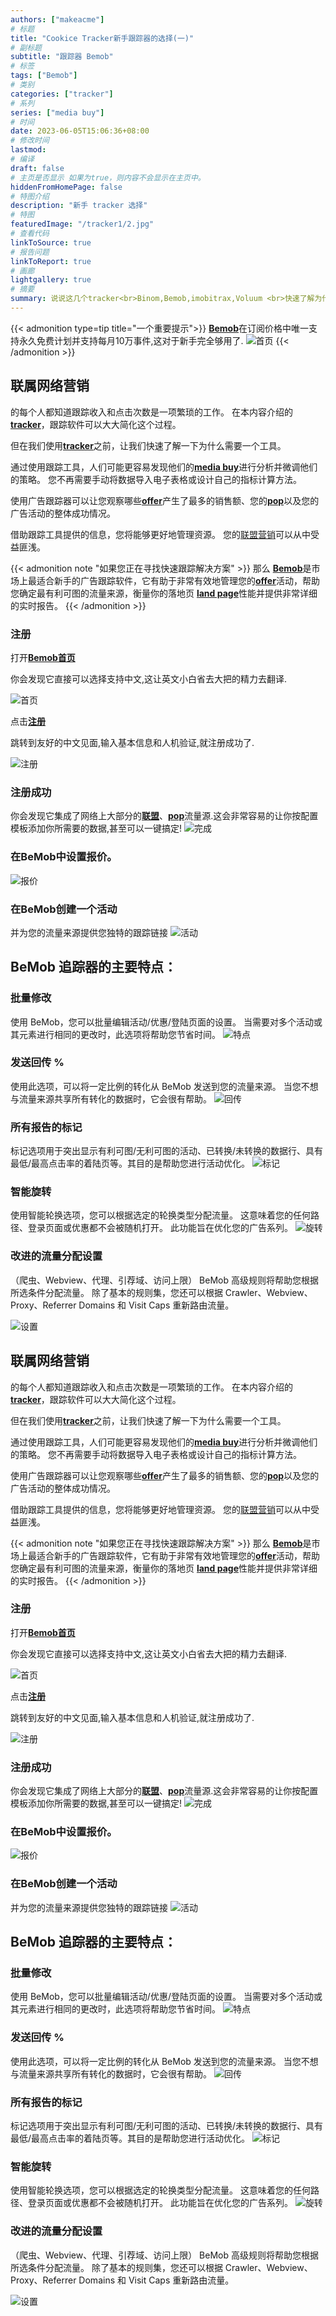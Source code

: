 ```yaml
---
authors: ["makeacme"]
# 标题
title: "Cookice Tracker新手跟踪器的选择(一)"
# 副标题
subtitle: "跟踪器 Bemob"
# 标签
tags: ["Bemob"]
# 类别
categories: ["tracker"]
# 系列
series: ["media buy"]
# 时间
date: 2023-06-05T15:06:36+08:00
# 修改时间
lastmod:
# 编译
draft: false
# 主页是否显示 如果为true，则内容不会显示在主页中。
hiddenFromHomePage: false
# 特图介绍
description: "新手 tracker 选择"
# 特图
featuredImage: "/tracker1/2.jpg"
# 查看代码
linkToSource: true
# 报告问题
linkToReport: true
# 画廊
lightgallery: true
# 摘要
summary: 说说这几个tracker<br>Binom,Bemob,imobitrax,Voluum <br>快速了解为什么需要一个tracker
---
```


{{< admonition type=tip title="一个重要提示">}}
[**Bemob**](https://bemob.com/?ref=hvv5b0ct6p&reg)在订阅价格中唯一支持永久免费计划并支持每月10万事件,这对于新手完全够用了.
![首页](/tracker1/4.jpg)
{{< /admonition >}}
## 联属网络营销

的每个人都知道跟踪收入和点击次数是一项繁琐的工作。 在本内容介绍的[**tracker**](/categories/tracker/)，跟踪软件可以大大简化这个过程。

但在我们使用[**tracker**](/categories/tracker/)之前，让我们快速了解一下为什么需要一个工具。

通过使用跟踪工具，人们可能更容易发现他们的[**media buy**](/series/media-buy/)进行分析并微调他们的策略。 您不再需要手动将数据导入电子表格或设计自己的指标计算方法。

使用广告跟踪器可以让您观察哪些[**offer**](/tags/offer/)产生了最多的销售额、您的[**pop**](/tags/pop/)以及您的广告活动的整体成功情况。

借助跟踪工具提供的信息，您将能够更好地管理资源。 您的[联盟营销](/categories/affiliate/)可以从中受益匪浅。

{{< admonition note "如果您正在寻找快速跟踪解决方案" >}}
那么 [**Bemob**](https://bemob.com/?ref=hvv5b0ct6p)是市场上最适合新手的广告跟踪软件，它有助于非常有效地管理您的[**offer**](/tags/offer/)活动，帮助您确定最有利可图的流量来源，衡量你的落地页
[**land page**](/tags/land-page/)性能并提供非常详细的实时报告。
{{< /admonition >}}


### 注册

打开[**Bemob首页**](https://bemob.com/?ref=hvv5b0ct6p)

你会发现它直接可以选择支持中文,这让英文小白省去大把的精力去翻译.
<!-- 图片 -->
![首页](/tracker1/2.jpg)
<!-- 链接 -->
点击[**注册**](https://bemob.com/?ref=hvv5b0ct6p&reg)

跳转到友好的中文见面,输入基本信息和人机验证,就注册成功了.

![注册](/tracker1/3.jpg)
### 注册成功
你会发现它集成了网络上大部分的[**联盟**](/categories/affiliate/)、[**pop**](/tags/pop/)流量源.这会非常容易的让你按配置模板添加你所需要的数据,甚至可以一键搞定!
![完成](/tracker1/5.jpg)
### 在BeMob中设置报价。
![报价](/tracker1/6.jpg)
### 在BeMob创建一个活动

并为您的流量来源提供您独特的跟踪链接
![活动](/tracker1/7.jpg)
## BeMob 追踪器的主要特点：
### 批量修改

使用 BeMob，您可以批量编辑活动/优惠/登陆页面的设置。 当需要对多个活动或其元素进行相同的更改时，此选项将帮助您节省时间。
![特点](/tracker1/8.gif)
### 发送回传 %

使用此选项，可以将一定比例的转化从 BeMob 发送到您的流量来源。 当您不想与流量来源共享所有转化的数据时，它会很有帮助。
![回传](/tracker1/9.jpg)
### 所有报告的标记
标记选项用于突出显示有利可图/无利可图的活动、已转换/未转换的数据行、具有最低/最高点击率的着陆页等。其目的是帮助您进行活动优化。
![标记](/tracker1/10.jpg)
### 智能旋转
使用智能轮换选项，您可以根据选定的轮换类型分配流量。 这意味着您的任何路径、登录页面或优惠都不会被随机打开。 此功能旨在优化您的广告系列。
![旋转](/tracker1/11.jpg)
### 改进的流量分配设置
（爬虫、Webview、代理、引荐域、访问上限）
BeMob 高级规则将帮助您根据所选条件分配流量。 除了基本的规则集，您还可以根据 Crawler、Webview、Proxy、Referrer Domains 和 Visit Caps 重新路由流量。


![设置](/tracker1/12.jpg)


## 联属网络营销

的每个人都知道跟踪收入和点击次数是一项繁琐的工作。 在本内容介绍的[**tracker**](/categories/tracker/)，跟踪软件可以大大简化这个过程。

但在我们使用[**tracker**](/categories/tracker/)之前，让我们快速了解一下为什么需要一个工具。

通过使用跟踪工具，人们可能更容易发现他们的[**media buy**](/series/media-buy/)进行分析并微调他们的策略。 您不再需要手动将数据导入电子表格或设计自己的指标计算方法。

使用广告跟踪器可以让您观察哪些[**offer**](/tags/offer/)产生了最多的销售额、您的[**pop**](/tags/pop/)以及您的广告活动的整体成功情况。

借助跟踪工具提供的信息，您将能够更好地管理资源。 您的[联盟营销](/categories/affiliate/)可以从中受益匪浅。

{{< admonition note "如果您正在寻找快速跟踪解决方案" >}}
那么 [**Bemob**](https://bemob.com/?ref=hvv5b0ct6p)是市场上最适合新手的广告跟踪软件，它有助于非常有效地管理您的[**offer**](/tags/offer/)活动，帮助您确定最有利可图的流量来源，衡量你的落地页
[**land page**](/tags/land-page/)性能并提供非常详细的实时报告。
{{< /admonition >}}

### 注册

打开[**Bemob首页**](https://bemob.com/?ref=hvv5b0ct6p)

你会发现它直接可以选择支持中文,这让英文小白省去大把的精力去翻译.
<!-- 图片 -->
![首页](/tracker1/2.jpg)
<!-- 链接 -->
点击[**注册**](https://bemob.com/?ref=hvv5b0ct6p&reg)

跳转到友好的中文见面,输入基本信息和人机验证,就注册成功了.

![注册](/tracker1/3.jpg)
### 注册成功
你会发现它集成了网络上大部分的[**联盟**](/categories/affiliate/)、[**pop**](/tags/pop/)流量源.这会非常容易的让你按配置模板添加你所需要的数据,甚至可以一键搞定!
![完成](/tracker1/5.jpg)
### 在BeMob中设置报价。
![报价](/tracker1/6.jpg)
### 在BeMob创建一个活动

并为您的流量来源提供您独特的跟踪链接
![活动](/tracker1/7.jpg)
## BeMob 追踪器的主要特点：
### 批量修改

使用 BeMob，您可以批量编辑活动/优惠/登陆页面的设置。 当需要对多个活动或其元素进行相同的更改时，此选项将帮助您节省时间。
![特点](/tracker1/8.gif)
### 发送回传 %

使用此选项，可以将一定比例的转化从 BeMob 发送到您的流量来源。 当您不想与流量来源共享所有转化的数据时，它会很有帮助。
![回传](/tracker1/9.jpg)
### 所有报告的标记
标记选项用于突出显示有利可图/无利可图的活动、已转换/未转换的数据行、具有最低/最高点击率的着陆页等。其目的是帮助您进行活动优化。
![标记](/tracker1/10.jpg)
### 智能旋转
使用智能轮换选项，您可以根据选定的轮换类型分配流量。 这意味着您的任何路径、登录页面或优惠都不会被随机打开。 此功能旨在优化您的广告系列。
![旋转](/tracker1/11.jpg)
### 改进的流量分配设置
（爬虫、Webview、代理、引荐域、访问上限）
BeMob 高级规则将帮助您根据所选条件分配流量。 除了基本的规则集，您还可以根据 Crawler、Webview、Proxy、Referrer Domains 和 Visit Caps 重新路由流量。


![设置](/tracker1/12.jpg)